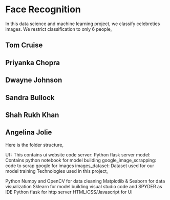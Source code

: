 # Face Recognition

In this data science and machine learning project, we classify celebreties images. We restrict classification to only 6 people,

## Tom Cruise
## Priyanka Chopra
## Dwayne Johnson
## Sandra Bullock
## Shah Rukh Khan
## Angelina Jolie

Here is the folder structure,

UI : This contains ui website code
server: Python flask server
model: Contains python notebook for model building
google_image_scrapping: code to scrap google for images
images_dataset: Dataset used for our model training
Technologies used in this project,

Python
Numpy and OpenCV for data cleaning
Matplotlib & Seaborn for data visualization
Sklearn for model building
visual studio code and SPYDER as IDE
Python flask for http server
HTML/CSS/Javascript for UI
